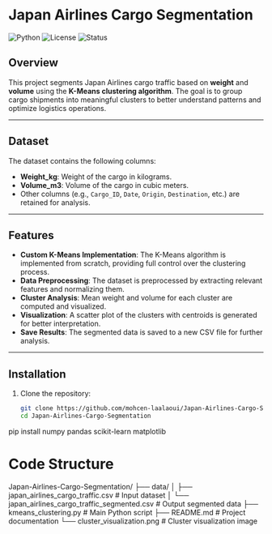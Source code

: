 # Japan Airlines Cargo Segmentation

![Python](https://img.shields.io/badge/Python-3.8%2B-blue)
![License](https://img.shields.io/badge/License-MIT-green)
![Status](https://img.shields.io/badge/Status-Completed-brightgreen)

## Overview
This project segments Japan Airlines cargo traffic based on **weight** and **volume** using the **K-Means clustering algorithm**. The goal is to group cargo shipments into meaningful clusters to better understand patterns and optimize logistics operations.

---

## Dataset
The dataset contains the following columns:
- **Weight_kg**: Weight of the cargo in kilograms.
- **Volume_m3**: Volume of the cargo in cubic meters.
- Other columns (e.g., `Cargo_ID`, `Date`, `Origin`, `Destination`, etc.) are retained for analysis.

---

## Features
- **Custom K-Means Implementation**: The K-Means algorithm is implemented from scratch, providing full control over the clustering process.
- **Data Preprocessing**: The dataset is preprocessed by extracting relevant features and normalizing them.
- **Cluster Analysis**: Mean weight and volume for each cluster are computed and visualized.
- **Visualization**: A scatter plot of the clusters with centroids is generated for better interpretation.
- **Save Results**: The segmented data is saved to a new CSV file for further analysis.

---

## Installation
1. Clone the repository:
   ```bash
   git clone https://github.com/mohcen-laalaoui/Japan-Airlines-Cargo-Segmentation.git
   cd Japan-Airlines-Cargo-Segmentation

pip install numpy pandas scikit-learn matplotlib

# Code Structure
Japan-Airlines-Cargo-Segmentation/
├── data/
│   ├── japan_airlines_cargo_traffic.csv          # Input dataset
│   └── japan_airlines_cargo_traffic_segmented.csv # Output segmented data
├── kmeans_clustering.py                         # Main Python script
├── README.md                                    # Project documentation
└── cluster_visualization.png                    # Cluster visualization image
